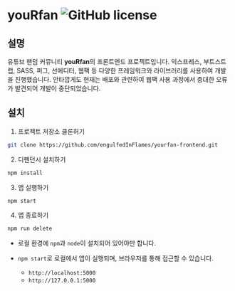 # youRfan ![GitHub license](https://img.shields.io/badge/license-MIT-blue.svg)

## 설명

유튜브 팬덤 커뮤니티 **youRfan**의 프론트엔드 프로젝트입니다. 익스프레스, 부트스트랩, SASS, 퍼그, 선에디터, 웹팩 등 다양한 프레임워크와 라이브러리를 사용하여 개발을 진행했습니다. 안타깝게도 현재는 배포와 관련하여 웹팩 사용 과정에서 중대한 오류가 발견되어 개발이 중단되었습니다.

## 설치

1. 프로젝트 저장소 클론허기

```zsh
git clone https://github.com/engulfedInFlames/yourfan-frontend.git
```

2. 디펜던시 설치하기

```zsh
npm install
```

3. 앱 실행하기

```zsh
npm start
```

4. 앱 종료하기

```zsh
npm run delete
```

- 로컬 환경에 `npm`과 `node`이 설치되어 있어야만 합니다.
- `npm start`로 로컬에서 앱이 실행되며, 브라우저를 통해 접근할 수 있습니다.

  - `http://localhost:5000`
  - `http://127.0.0.1:5000`
